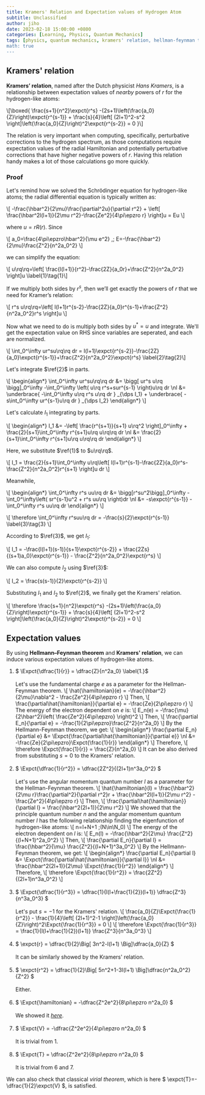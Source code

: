 ```yaml
---
title: Kramers' Relation and Expectation values of Hydrogen Atom
subtitle: Unclassified
author: jiho
date: 2023-02-18 15:00:00 +0800
categories: [Learning, Physics, Quantum Mechanics]
tags: [physics, quantum mechanics, kramers' relation, hellman-feynman theorem, virial theorem, hydrogen atom]
math: true
---
```


## Kramers' relation

**Kramers’ relation**, named after the Dutch physicist _Hans Kramers_,
is a relationship between expectation values of _nearby_ powers of $r$ for the hydrogen-like atoms:

\\[\boxed{ \frac{s+1}{n^2}\expct{r^s} -(2s+1)\left(\frac{a_0}{Z}\right)\expct{r^{s-1}} + \frac{s}{4}\left[ (2l+1)^2-s^2 \right]\left(\frac{a_0}{Z}\right)^2\expct{r^{s-2}} = 0 }\\]

The relation is very important when computing, specifically, perturbative corrections to the hydrogen spectrum,
as those computations require expectation values of the radial Hamiltonian and potentially perturbative corrections
that have higher negative powers of $r$. Having this relation handy makes a lot of those calculations go more quickly.

### Proof

Let's remind how we solved the Schrödinger equation for hydrogen-like atoms; the radial differential equation is typically written as:

\\[ -\frac{\hbar^2}{2\mu}\frac{\partial^2u}{\partial r^2} + \left[ \frac{\hbar^2l(l+1)}{2\mu r^2}-\frac{Ze^2}{4\pi\epzro r} \right]u = Eu \\]

where $u=rR(r)$. Since

\\[ a_0=\frac{4\pi\epzro\hbar^2}{\mu e^2} ,\; E=-\frac{\hbar^2}{2\mu}\frac{Z^2}{n^2a_0^2} \\]

we can simplify the equation:

\\[ u\rq\rq=\left[ \frac{l(l+1)}{r^2}-\frac{2Z}{a_0r}+\frac{Z^2}{n^2a_0^2} \right]u       \label{1}\tag{1}\\]

If we multiply both sides by $r^s$, then we’ll get exactly the powers of $r$ that we need for Kramer’s relation:

\\[ r^s u\rq\rq=\left[ l(l+1)r^{s-2}-\frac{2Z}{a_0}r^{s-1}+\frac{Z^2}{n^2a_0^2}r^s \right]u \\]

Now what we need to do is multiply both sides by $u^\ast=u$ and integrate.
We'll get the expectation value on RHS since variables are seperated, and each are normalized.

\\[ \int_0^\infty ur^su\rq\rq dr = l(l+1)\expct{r^{s-2}}-\frac{2Z}{a_0}\expct{r^{s-1}}+\frac{Z^2}{n^2a_0^2}\expct{r^s}     \label{2}\tag{2}\\]

Let's integrate $\ref{2}$ in parts.

\\[ \begin{align\*}
\int_0^\infty ur^su\rq\rq dr
&= \bigg[ ur^s u\rq \bigg]_0^\infty -\int_0^\infty \left( u\rq r^s+sur^{s-1} \right)u\rq dr \nl
&= \underbrace{ -\int_0^\infty u\rq r^s u\rq dr } _{\dps I_1} + \underbrace{ -s\int_0^\infty ur^{s-1}u\rq dr } _{\dps I_2}
\end{align\*} \\]

Let's calculate $I_1$ integrating by parts.

\\[ \begin{align\*}
I_1 &= -\left[ \frac{r^{s+1}}{s+1} u\rq^2 \right]_0^\infty + \frac{2}{s+1}\int_0^\infty r^{s+1}u\rq u\rq\rq dr \nl
&= \frac{2}{s+1}\int_0^\infty r^{s+1}u\rq u\rq\rq dr
\end{align\*} \\]

Here, we substitute $\ref{1}$ to $u\rq\rq$.

\\[ I_1 = \frac{2}{s+1}\int_0^\infty u\rq\left[ l(l+1)r^{s-1}-\frac{2Z}{a_0}r^s-\frac{Z^2}{n^2a_0^2}r^{s+1} \right]u dr \\]

Meanwhile,

\\[ \begin{align\*}
\int_0^\infty r^s uu\rq dr &= \bigg[r^su^2\bigg]_0^\infty -\int_0^\infty\left( sr^{s-1}u^2 + r^s uu\rq \right)dr \nl
&= -s\expct{r^{s-1}} -\int_0^\infty r^s uu\rq dr
\end{align\*} \\]

\\[ \therefore \int_0^\infty r^suu\rq dr = -\frac{s}{2}\expct{r^{s-1}}  \label{3}\tag{3} \\]

According to $\ref{3}$, we get $I_1$:

\\[ I_1 = -\frac{l(l+1)(s-1)}{s+1}\expct{r^{s-2}} + \frac{2Zs}{(s+1)a_0}\expct{r^{s-1}} - \frac{Z^2}{n^2a_0^2}\expct{r^s} \\]

We can also compute $I_2$ using $\ref{3}$:

\\[ I_2 = \frac{s(s-1)}{2}\expct{r^{s-2}} \\]

Substituting $I_1$ and $I_2$ to $\ref{2}$, we finally get the Kramers' relation.

\\[ \therefore \frac{s+1}{n^2}\expct{r^s} -(2s+1)\left(\frac{a_0}{Z}\right)\expct{r^{s-1}} + \frac{s}{4}\left[ (2l+1)^2-s^2 \right]\left(\frac{a_0}{Z}\right)^2\expct{r^{s-2}} = 0 \\]


## Expectation values

By using **Hellmann–Feynman theorem** and **Kramers' relation**, we can induce various expectation values of hydrogen-like atoms.

1. $ \Expct{\dfrac{1}{r}} = \dfrac{Z}{n^2a_0}     \label{1.}$
  <br><br>
  Let's use the fundamental charge $e$ as a parameter for the Hellman-Feynman theorem.
  \\[ \hat{\hamiltonian}(e) = -\frac{\hbar^2}{2\mu}\nabla^2 - \frac{Ze^2}{4\pi\epzro r} \\]
  Then,
  \\[ \frac{\partial\hat{\hamiltonian}}{\partial e} = -\frac{Ze}{2\pi\epzro r} \\]
  The energy of the electron dependent on $e$ is:
  \\[ E_n(e) = -\frac{\mu}{2\hbar^2}\left( \frac{Ze^2}{4\pi\epzro} \right)^2 \\]
  Then,
  \\[ \frac{\partial E_n}{\partial e} = -\frac{1}{2\pi\epzro}\frac{Z^2}{n^2a_0} \\]
  By the Hellmann-Feynman theorem, we get:
  \\[ \begin{align\*}
  \frac{\partial E_n}{\partial e} 
  &= \Expct{\frac{\partial\hat{\hamiltonian}}{\partial e}} \nl
  &= -\frac{Ze}{2\pi\epzro}\Expct{\frac{1}{r}}
  \end{align\*} \\]
  Therefore,
  \\[ \therefore \Expct{\frac{1}{r}} = \frac{Z}{n^2a_0} \\]
  It can be also derived from substituting $s=0$ to the Kramers' relation.
  <br><br>
2. $ \Expct{\dfrac{1}{r^2}} = \dfrac{2Z^2}{(2l+1)n^3a_0^2} $
  <br><br>
  Let's use the angular momentum quantum number $l$ as a parameter for the Hellman-Feynman theorem.
  \\[ \hat{\hamiltonian}(l) = \frac{\hbar^2}{2\mu r}\frac{\partial^2}{\partial r^2}r + \frac{\hbar^2l(l+1)}{2\mu r^2} - \frac{Ze^2}{4\pi\epzro r} \\]
  Then,
  \\[ \frac{\partial\hat{\hamiltonian}}{\partial l} = \frac{\hbar^2(2l+1)}{2\mu r^2} \\]
  We showed that the principle quantum number $n$ and the angular momentum quantum number $l$
  has the following relationship finding the eigenfunction of hydrogen-like atoms:
  \\[ n=l+N+1 \;(N\in\N_0) \\]
  The energy of the electron dependent on $l$ is:
  \\[ E_n(l) = -\frac{\hbar^2}{2\mu} \frac{Z^2}{(l+N+1)^2a_0^2} \\]
  Then,
  \\[ \frac{\partial E_n}{\partial l} = \frac{\hbar^2}{\mu} \frac{Z^2}{(l+N+1)^3a_0^2} \\]
  By the Hellmann-Feynman theorem, we get:
  \\[ \begin{align\*}
  \frac{\partial E_n}{\partial l}
  &= \Expct{\frac{\partial\hat{\hamiltonian}}{\partial l}} \nl
  &= \frac{\hbar^2(2l+1)}{2\mu} \Expct{\frac{1}{r^2}}
  \end{align\*} \\]
  Therefore,
  \\[ \therefore \Expct{\frac{1}{r^2}} = \frac{2Z^2}{(2l+1)n^3a_0^2} \\]
  <br><br>
3. $ \Expct{\dfrac{1}{r^3}} = \dfrac{1}{l(l+\frac{1}{2})(l+1)} \dfrac{Z^3}{n^3a_0^3} $
  <br><br>
  Let's put $s=-1$ for the Kramers' relation.
  \\[ \frac{a_0}{Z}\Expct{\frac{1}{r^2}} - \frac{1}{4}\left[ (2l+1)^2-1 \right]\left(\frac{a_0}{Z}\right)^2\Expct{\frac{1}{r^3}} = 0  \\]
  \\[ \therefore \Expct{\frac{1}{r^3}} = \frac{1}{l(l+\frac{1}{2})(l+1)} \frac{Z^3}{n^3a_0^3} \\]
  <br><br>
4. $ \expct{r} = \dfrac{1}{2}\Big[ 3n^2-l(l+1) \Big]\dfrac{a_0}{Z} $
  <br><br>
  It can be similarly showed by the Kramers' relation.
  <br><br>
5. $ \expct{r^2} = \dfrac{1}{2}\Big[ 5n^2+1-3l(l+1) \Big]\dfrac{n^2a_0^2}{Z^2} $
  <br><br>
  Either.
  <br><br>
6. $ \Expct{\hamiltonian} = -\dfrac{Z^2e^2}{8\pi\epzro n^2a_0} $
  <br><br>
  We showed it _[here](/posts/hydrogen-atom-schrodinger/)_.
  <br><br>
7. $ \Expct{V} = -\dfrac{Z^2e^2}{4\pi\epzro n^2a_0} $
  <br><br>
  It is trivial from 1.
  <br><br>
8. $ \Expct{T} = \dfrac{Z^2e^2}{8\pi\epzro n^2a_0} $
  <br><br>
  It is trivial from 6 and 7.

We can also check that classical _virial theorem_, which is here $ \expct{T}=-\dfrac{1}{2}\expct{V} $, is satisfied.
